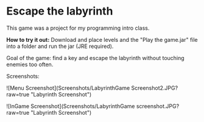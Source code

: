 # Escape the labyrinth
This game was a project for my programming intro class.

**How to try it out:**
Download and place levels and the "Play the game.jar" file into a folder and run the jar (JRE required).


Goal of the game: find a key and escape the labyrinth without touching enemies too often.

Screenshots:

![Menu Screenshot](Screenshots/LabyrinthGame Screenshot2.JPG?raw=true "Labyrinth Screenshot")

![InGame Screenshot](Screenshots/LabyrinthGame screenshot.JPG?raw=true "Labyrinth Screenshot")
